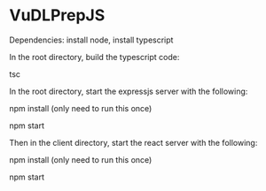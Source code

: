# VuDLPrepJS

Dependencies:
install node, install typescript

In the root directory, build the typescript code:

tsc

In the root directory, start the expressjs server with the following:

npm install (only need to run this once)

npm start

Then in the client directory, start the react server with the following:

npm install (only need to run this once)

npm start
